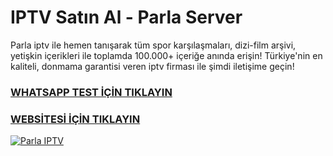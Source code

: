 <h1>IPTV Satın Al - Parla Server</h1>
Parla iptv ile hemen tanışarak tüm spor karşılaşmaları, dizi-film arşivi, yetişkin içerikleri ile toplamda 100.000+ içeriğe anında erişin! 
Türkiye'nin en kaliteli, donmama garantisi veren iptv firması ile şimdi iletişime geçin!

### **[WHATSAPP TEST İÇİN TIKLAYIN](https://api.whatsapp.com/send?phone=447871719796)**
### **[WEBSİTESİ İÇİN TIKLAYIN](https://parlaiptv.net/)**
[![Parla IPTV](https://github.com/user-attachments/assets/2ba5ca4d-3b6d-436f-b2c2-49c2964713c7)](https://parlaiptv.net/)
